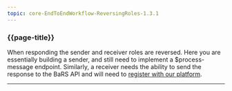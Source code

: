 ```yaml
---
topic: core-EndToEndWorkflow-ReversingRoles-1.3.1
---
```


### {{page-title}}

When responding the sender and receiver roles are reversed. Here you are essentially building a sender, and still need to implement a $process-message endpoint. Similarly, a receiver needs the ability to send the response to the BaRS API and will need to [register with our platform](https://digital.nhs.uk/developer/guides-and-documentation/security-and-authorisation/application-restricted-restful-apis-signed-jwt-authentication). 

<hr>
<br>